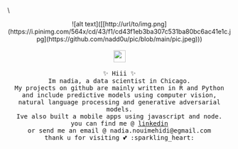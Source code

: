 




\

<!--
**nadd0u/nadd0u** is a ✨ _special_ ✨ repository because its `README.md` (this file) appears on your GitHub profile. 
-->


<p align="center">
![alt text]([[http://url/to/img.png](https://i.pinimg.com/564x/cd/43/f1/cd43f1eb3ba307c531ba80bc6ac41e1c.jpg](https://github.com/nadd0u/pic/blob/main/pic.jpeg)))
  <br><br>
  <img src="https://user-images.githubusercontent.com/5679180/79618120-0daffb80-80be-11ea-819e-d2b0fa904d07.gif" width="27px">
  <br><br>
  <samp>
 ✨ Hiii ✨ 
<br> Im nadia, a data scientist in Chicago. 
 <br> My projects on github are mainly written in R and Python and include predictive models using computer vision, natural language processing and generative adversarial models. 
 <br> Ive also built a mobile apps using javascript and node. 
 <br> you can find me @  <a href="linkedin.com/in/nadia-nm">linkedin</a> 
 <br>or send me an email @ nadia.nouimehidi@egmail.com
 <br> thank u for visiting 💕 :sparkling_heart:
  </samp>
</p>

